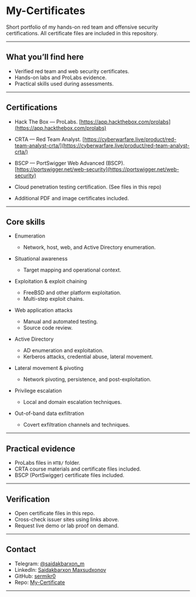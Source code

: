 # My-Certificates

Short portfolio of my hands-on red team and offensive security certifications.
All certificate files are included in this repository.

---

## What you’ll find here

* Verified red team and web security certificates.
* Hands-on labs and ProLabs evidence.
* Practical skills used during assessments.

---

## Certifications

* Hack The Box — ProLabs.
  [https://app.hackthebox.com/prolabs](https://app.hackthebox.com/prolabs)

* CRTA — Red Team Analyst.
  [https://cyberwarfare.live/product/red-team-analyst-crta/](https://cyberwarfare.live/product/red-team-analyst-crta/)

* BSCP — PortSwigger Web Advanced (BSCP).
  [https://portswigger.net/web-security](https://portswigger.net/web-security)

* Cloud penetration testing certification.
  (See files in this repo)

* Additional PDF and image certificates included.

---

## Core skills

* Enumeration

  * Network, host, web, and Active Directory enumeration.

* Situational awareness

  * Target mapping and operational context.

* Exploitation & exploit chaining

  * FreeBSD and other platform exploitation.
  * Multi-step exploit chains.

* Web application attacks

  * Manual and automated testing.
  * Source code review.

* Active Directory

  * AD enumeration and exploitation.
  * Kerberos attacks, credential abuse, lateral movement.

* Lateral movement & pivoting

  * Network pivoting, persistence, and post-exploitation.

* Privilege escalation

  * Local and domain escalation techniques.

* Out-of-band data exfiltration

  * Covert exfiltration channels and techniques.

---

## Practical evidence

* ProLabs files in `HTB/` folder.
* CRTA course materials and certificate files included.
* BSCP (PortSwigger) certificate files included.

---

## Verification

* Open certificate files in this repo.
* Cross-check issuer sites using links above.
* Request live demo or lab proof on demand.

---

## Contact

* Telegram: [@saidakbarxon_m](https://t.me/saidakbarxon_m)
* LinkedIn: [Saidakbarxon Maxsudxonov](https://www.linkedin.com/in/saidakbarxon-maxsudxonov-555609279/)
* GitHub: [sermikr0](https://github.com/sermikr0)
* Repo: [My-Certificate](https://github.com/sermikr0/My-Certificate)

---
